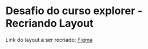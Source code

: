 # Desafio do curso explorer - Recriando Layout

Link do layout a ser recriado: <a href="https://www.figma.com/file/vCE1Wa4fF9kPBq6m9D8ge6/Explorer-(Copy)?type=design&node-id=16-106&mode=design&t=UFF9YwCYCU546RWE-0" target="_blank">Figma</a>
